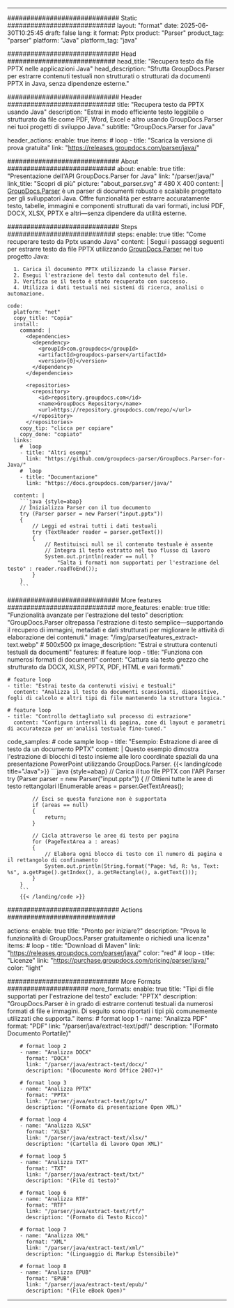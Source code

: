 


---
############################# Static ############################
layout: "format"
date:  2025-06-30T10:25:45
draft: false
lang: it
format: Pptx
product: "Parser"
product_tag: "parser"
platform: "Java"
platform_tag: "java"

############################# Head ############################
head_title: "Recupera testo da file PPTX nelle applicazioni Java"
head_description: "Sfrutta GroupDocs.Parser per estrarre contenuti testuali non strutturati o strutturati da documenti PPTX in Java, senza dipendenze esterne."

############################# Header ############################
title: "Recupera testo da PPTX usando Java" 
description: "Estrai in modo efficiente testo leggibile o strutturato da file come PDF, Word, Excel e altro usando GroupDocs.Parser nei tuoi progetti di sviluppo Java."
subtitle: "GroupDocs.Parser for Java" 

header_actions:
  enable: true
  items:
    #  loop
    - title: "Scarica la versione di prova gratuita"
      link: "https://releases.groupdocs.com/parser/java/"
      
############################# About ############################
about:
    enable: true
    title: "Presentazione dell'API GroupDocs.Parser for Java"
    link: "/parser/java/"
    link_title: "Scopri di più"
    picture: "about_parser.svg" # 480 X 400
    content: |
       [GroupDocs.Parser](/parser/java/) è un parser di documenti robusto e scalabile progettato per gli sviluppatori Java. Offre funzionalità per estrarre accuratamente testo, tabelle, immagini e componenti strutturati da vari formati, inclusi PDF, DOCX, XLSX, PPTX e altri—senza dipendere da utilità esterne.

############################# Steps ############################
steps:
    enable: true
    title: "Come recuperare testo da Pptx usando Java"
    content: |
      Segui i passaggi seguenti per estrarre testo da file PPTX utilizzando [GroupDocs.Parser](/parser/java/) nel tuo progetto Java:
      
      1. Carica il documento PPTX utilizzando la classe Parser.
      2. Esegui l'estrazione del testo dal contenuto del file.
      3. Verifica se il testo è stato recuperato con successo.
      4. Utilizza i dati testuali nei sistemi di ricerca, analisi o automazione.
   
    code:
      platform: "net"
      copy_title: "Copia"
      install:
        command: |
          <dependencies>
            <dependency>
              <groupId>com.groupdocs</groupId>
              <artifactId>groupdocs-parser</artifactId>
              <version>{0}</version>
            </dependency>
          </dependencies>

          <repositories>
            <repository>
              <id>repository.groupdocs.com</id>
              <name>GroupDocs Repository</name>
              <url>https://repository.groupdocs.com/repo/</url>
            </repository>
          </repositories>
        copy_tip: "clicca per copiare"
        copy_done: "copiato"
      links:
        #  loop
        - title: "Altri esempi"
          link: "https://github.com/groupdocs-parser/GroupDocs.Parser-for-Java/"
        #  loop
        - title: "Documentazione"
          link: "https://docs.groupdocs.com/parser/java/"
          
      content: |
        ```java {style=abap}
        // Inizializza Parser con il tuo documento
        try (Parser parser = new Parser("input.pptx"))
        {
            // Leggi ed estrai tutti i dati testuali
            try (TextReader reader = parser.getText())
            {
                // Restituisci null se il contenuto testuale è assente
                // Integra il testo estratto nel tuo flusso di lavoro
                System.out.println(reader == null ? 
                    "Salta i formati non supportati per l'estrazione del testo" : reader.readToEnd());
            }
        }
        ```            

############################# More features ############################
more_features:
  enable: true
  title: "Funzionalità avanzate per l'estrazione del testo"
  description: "GroupDocs.Parser oltrepassa l'estrazione di testo semplice—supportando il recupero di immagini, metadati e dati strutturati per migliorare le attività di elaborazione dei contenuti."
  image: "/img/parser/features_extract-text.webp" # 500x500 px
  image_description: "Estrai e struttura contenuti testuali da documenti"
  features:
    # feature loop
    - title: "Funziona con numerosi formati di documenti"
      content: "Cattura sia testo grezzo che strutturato da DOCX, XLSX, PPTX, PDF, HTML e vari formati."

    # feature loop
    - title: "Estrai testo da contenuti visivi e testuali"
      content: "Analizza il testo da documenti scansionati, diapositive, fogli di calcolo e altri tipi di file mantenendo la struttura logica."

    # feature loop
    - title: "Controllo dettagliato sul processo di estrazione"
      content: "Configura intervalli di pagina, zone di layout e parametri di accuratezza per un'analisi testuale fine-tuned."
      
  code_samples:
    # code sample loop
    - title: "Esempio: Estrazione di aree di testo da un documento PPTX"
      content: |
        Questo esempio dimostra l'estrazione di blocchi di testo insieme alle loro coordinate spaziali da una presentazione PowerPoint utilizzando GroupDocs.Parser.
        {{< landing/code title="Java">}}
        ```java {style=abap}
        //  Carica il tuo file PPTX con l'API Parser
        try (Parser parser = new Parser("input.pptx"))
        {
            // Ottieni tutte le aree di testo rettangolari
            IEnumerable<PageTextArea> areas = parser.GetTextAreas();

            // Esci se questa funzione non è supportata
            if (areas == null)
            {
                return;
            }

            // Cicla attraverso le aree di testo per pagina
            for (PageTextArea a : areas)
            {
                // Elabora ogni blocco di testo con il numero di pagina e il rettangolo di confinamento
                System.out.println(String.format("Page: %d, R: %s, Text: %s", a.getPage().getIndex(), a.getRectangle(), a.getText()));
            }
        }
        ```
        {{< /landing/code >}}


############################# Actions ############################

actions:
  enable: true
  title: "Pronto per iniziare?"
  description: "Prova le funzionalità di GroupDocs.Parser gratuitamente o richiedi una licenza"
  items:
    #  loop
    - title: "Download di Maven"
      link: "https://releases.groupdocs.com/parser/java/"
      color: "red"
        #  loop
    - title: "Licenze"
      link: "https://purchase.groupdocs.com/pricing/parser/java/"
      color: "light"


############################# More Formats #####################
more_formats:
    enable: true
    title: "Tipi di file supportati per l'estrazione del testo"
    exclude: "PPTX"
    description: "GroupDocs.Parser è in grado di estrarre contenuti testuali da numerosi formati di file e immagini. Di seguito sono riportati i tipi più comunemente utilizzati che supporta."
    items: 
        # format loop 1
        - name: "Analizza PDF"
          format: "PDF"
          link: "/parser/java/extract-text/pdf/"
          description: "(Formato Documento Portatile)"
          
        # format loop 2
        - name: "Analizza DOCX"
          format: "DOCX"
          link: "/parser/java/extract-text/docx/"
          description: "(Documento Word Office 2007+)"
          
        # format loop 3
        - name: "Analizza PPTX"
          format: "PPTX"
          link: "/parser/java/extract-text/pptx/"
          description: "(Formato di presentazione Open XML)"
          
        # format loop 4
        - name: "Analizza XLSX"
          format: "XLSX"
          link: "/parser/java/extract-text/xlsx/"
          description: "(Cartella di lavoro Open XML)"
          
        # format loop 5
        - name: "Analizza TXT"
          format: "TXT"
          link: "/parser/java/extract-text/txt/"
          description: "(File di testo)"
          
        # format loop 6
        - name: "Analizza RTF"
          format: "RTF"
          link: "/parser/java/extract-text/rtf/"
          description: "(Formato di Testo Ricco)"
          
        # format loop 7
        - name: "Analizza XML"
          format: "XML"
          link: "/parser/java/extract-text/xml/"
          description: "(Linguaggio di Markup Estensibile)"
          
        # format loop 8
        - name: "Analizza EPUB"
          format: "EPUB"
          link: "/parser/java/extract-text/epub/"
          description: "(File eBook Open)"
         
          

---